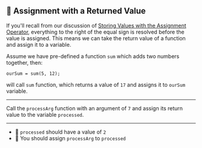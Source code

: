 🚀 Assignment with a Returned Value
-----------------------------------

If you'll recall from our discussion of [Storing Values with the Assignment Operator](learn/javascript-algorithms-and-data-structures/basic-javascript/storing-values-with-the-assignment-operator), everything to the right of the equal sign is resolved before the value is assigned. This means we can take the return value of a function and assign it to a variable.

Assume we have pre-defined a function `sum` which adds two numbers together, then:

`ourSum = sum(5, 12);`

will call `sum` function, which returns a value of `17` and assigns it to `ourSum` variable.

* * *

Call the `processArg` function with an argument of `7` and assign its return value to the variable `processed`.

* * *

*   🧪 `processed` should have a value of `2`
*   🧪 You should assign `processArg` to `processed`
